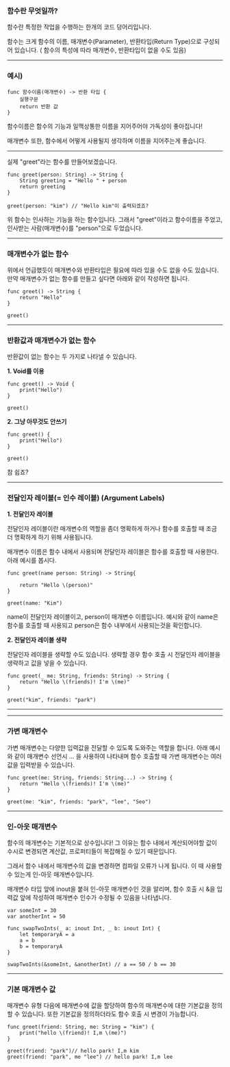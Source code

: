 

### **함수란 무엇일까?**

함수란 특정한 작업을 수행하는 한개의 코드 덩어리입니다. 

함수는 크게 함수의 이름, 매개변수(Parameter), 반환타입(Return Type)으로 구성되어 있습니다. ( 함수의 특성에 따라 매개변수, 반환타입이 없을 수도 있음)

------

### **예시)**

```
func 함수이름(매개변수) -> 반환 타입 {
	실행구문
    return 반환 값
}
```

함수이름은 함수의 기능과 일맥상통한 이름을 지어주어야 가독성이 좋아집니다!

매개변수 또한, 함수에서 어떻게 사용될지 생각하며 이름을 지어주는게 좋습니다.

------

실제 "greet"라는 함수를 만들어보겠습니다.

```
func greet(person: String) -> String {
	String greeting = "Hello " + person
	return greeting
}

greet(person: "kim") // "Hello kim"이 출력되겠죠?
```



위 함수는 인사하는 기능을 하는 함수입니다. 그래서 "greet"이라고 함수이름을 주었고, 인사받는 사람(매개변수)를 "person"으로 두었습니다.

------

### **매개변수가 없는 함수** 

위에서 언급했듯이 매개변수와 반환타입은 필요에 따라 있을 수도 없을 수도 있습니다. 만약 매개변수가 없는 함수를 만들고 싶다면 아래와 같이 작성하면 됩니다.

```
func greet() -> String {
	return "Hello"
}

greet()
```

------

### **반환값과 매개변수가 없는 함수** 

반환값이 없는 함수는 두 가지로 나타낼 수 있습니다.



**1. Void를 이용**

```
func greet() -> Void {
	print("Hello")
}

greet()
```

**2. 그냥 아무것도 안쓰기**

```
func greet() {
	print("Hello")
}

greet()
```

참 쉽죠? 

------

### **전달인자 레이블(= 인수 레이블) (Argument Labels)** 

**1. 전달인자 레이블**﻿

전달인자 레이블이란 매개변수의 역할을 좀더 명확하게 하거나 함수를 호출할 때 조금 더 명확하게 하기 위해 사용됩니다. 

매개변수 이름은 함수 내에서 사용되며 전달인자 레이블은 함수를 호출할 때 사용한다. 아래 예시를 봅시다.

```
func greet(name person: String) -> String{

	return "Hello \(person)"
}

greet(name: "Kim")
```

name이 전달인자 레이블이고, person이 매개변수 이름입니다. 예시와 같이 name은 함수를 호출할 때 사용되고 person은 함수 내부에서 사용되는것을 확인합니다.



**2. 전달인자 레이블 생략**

전달인자 레이블을 생략할 수도 있습니다. 생략할 경우 함수 호출 시 전달인자 레이블을 생략하고 값을 넣을 수 있습니다. 

```
func greet(_ me: String, friends: String) -> String {
	return "Hello \(friends)! I'm \(me)"
}

greet("kim", friends: "park")
```

------

------

### **가변 매개변수**  

가변 매개변수는 다양한 입력값을 전달할 수 있도록 도와주는 역할을 합니다. 아래 예시와 같이 매개변수 선언시 ... 을 사용하여 나타내며 함수 호출할 때 가변 매개변수는 여러 값을 입력받을 수 있습니다. 

```
func greet(me: String, friends: String...) -> String {
	return "Hello \(friends)! I'm \(me)"
}

greet(me: "kim", friends: "park", "lee", "Seo")
```

------

### **인-아웃 매개변수** 

함수의 매개변수는 기본적으로 상수입니다! 그 이유는 함수 내에서 계산되어야할 값이 수시로 변경되면 계산값, 프로퍼티들이 복잡해질 수 있기 때문입니다.

그래서 함수 내에서 매개변수의 값을 변경하면 컴파일 오류가 나게 됩니다. 이 때 사용할 수 있는게 인-아웃 매개변수입니다.

매개변수 타입 앞에 inout을 붙혀 인-아웃 매개변수인 것을 알리며, 함수 호출 시 &을 입력값 앞에 작성하여 매개변수 인수가 수정될 수 있음을 나타냅니다.  

```
var someInt = 30
var anotherInt = 50

func swapTwoInts(_ a: inout Int, _ b: inout Int) {
	let temporaryA = a
    a = b
    b = temporaryA
}    

swapTwoInts(&someInt, &anotherInt) // a == 50 / b == 30
```





------

### **기본 매개변수 값**

매개변수 유형 다음에 매개변수에 값을 할당하여 함수의 매개변수에 대한 기본값을 정의할 수 있습니다. 또한 기본값을 정의하더라도 함수 호출 시 변경이 가능합니다.

```
func greet(friend: String, me: String = "kim") {
	print("hello \(friend)! I,m \(me)")
}

greet(friend: "park")// hello park! I,m kim
greet(friend: "park", me "lee") // hello park! I,m lee
```